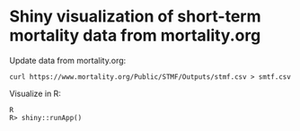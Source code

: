 # Shiny visualization of short-term mortality data from mortality.org 

Update data from mortality.org:
```
curl https://www.mortality.org/Public/STMF/Outputs/stmf.csv > smtf.csv
```

Visualize in R:
```
R
R> shiny::runApp()
```
